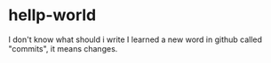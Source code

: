 # hellp-world
I don't know what should i write
I learned a new word in github called "commits", it means changes.

